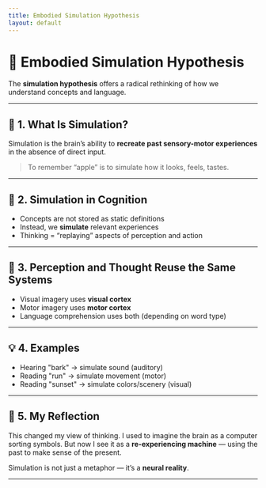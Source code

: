 ```yaml
---
title: Embodied Simulation Hypothesis
layout: default
---
```


# 🤖 Embodied Simulation Hypothesis

The **simulation hypothesis** offers a radical rethinking of how we understand concepts and language.

---

## 🧠 1. What Is Simulation?

Simulation is the brain’s ability to **recreate past sensory-motor experiences** in the absence of direct input.

> To remember “apple” is to simulate how it looks, feels, tastes.

---

## 🧩 2. Simulation in Cognition

- Concepts are not stored as static definitions
- Instead, we **simulate** relevant experiences
- Thinking = “replaying” aspects of perception and action

---

## 🔁 3. Perception and Thought Reuse the Same Systems

- Visual imagery uses **visual cortex**
- Motor imagery uses **motor cortex**
- Language comprehension uses both (depending on word type)

---

## 💡 4. Examples

- Hearing "bark" → simulate sound (auditory)
- Reading "run" → simulate movement (motor)
- Reading "sunset" → simulate colors/scenery (visual)

---

## 💭 5. My Reflection

This changed my view of thinking. I used to imagine the brain as a computer sorting symbols. But now I see it as a **re-experiencing machine** — using the past to make sense of the present.

Simulation is not just a metaphor — it’s a **neural reality**.

---